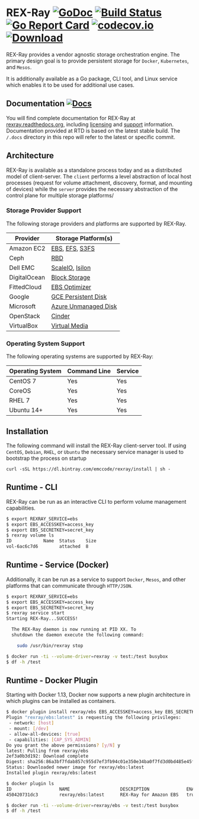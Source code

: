 # REX-Ray [![GoDoc](https://godoc.org/github.com/codedellemc/rexray?status.svg)](http://godoc.org/github.com/codedellemc/rexray) [![Build Status](http://travis-ci.org/codedellemc/rexray.svg?branch=master)](https://travis-ci.org/codedellemc/rexray) [![Go Report Card](http://goreportcard.com/badge/codedellemc/rexray)](http://goreportcard.com/report/codedellemc/rexray) [![codecov.io](https://codecov.io/github/codedellemc/rexray/coverage.svg?branch=master)](https://codecov.io/github/codedellemc/rexray?branch=master) [ ![Download](http://api.bintray.com/packages/emccode/rexray/stable/images/download.svg) ](https://dl.bintray.com/emccode/rexray/stable/latest/)

REX-Ray provides a vendor agnostic storage orchestration engine.  The primary
design goal is to provide persistent storage for `Docker`, `Kubernetes`, and `Mesos`.

It is additionally available as a Go package, CLI tool, and Linux service which
enables it to be used for additional use cases.

## Documentation [![Docs](https://readthedocs.org/projects/rexray/badge/?version=stable)](http://rexray.readthedocs.org/en/stable/)
You will find complete documentation for REX-Ray at [rexray.readthedocs.org](http://rexray.readthedocs.org/en/stable/), including
[licensing](http://rexray.readthedocs.org/en/stable/about/license/) and
[support](http://rexray.readthedocs.org/en/stable/#getting-help) information.
Documentation provided at RTD is based on the latest stable build.  The `/.docs`
directory in this repo will refer to the latest or specific commit.

## Architecture
REX-Ray is available as a standalone process today and as a distributed
model of client-server.  The `client` performs a level abstraction of local
host processes (request for volume attachment, discovery, format, and mounting
of devices) while the `server` provides the necessary abstraction of the
control plane for multiple storage platforms/


### Storage Provider Support
The following storage providers and platforms are supported by REX-Ray.

Provider              | Storage Platform(s)
----------------------|--------------------
Amazon EC2 | [EBS](http://libstorage.readthedocs.io/en/stable/user-guide/storage-providers#aws-ebs), [EFS](http://libstorage.readthedocs.io/en/stable/user-guide/storage-providers#aws-efs), [S3FS](http://libstorage.readthedocs.io/en/stable/user-guide/storage-providers#aws-s3fs)
Ceph | [RBD](http://libstorage.readthedocs.io/en/stable/user-guide/storage-providers#ceph-rbd)
Dell EMC | [ScaleIO](http://libstorage.readthedocs.io/en/stable/user-guide/storage-providers#dell-emc-scaleio), [Isilon](http://libstorage.readthedocs.io/en/stable/user-guide/storage-providers#dell-emc-isilon)
DigitalOcean | [Block Storage](http://libstorage.readthedocs.io/en/stable/user-guide/storage-providers#do-block-storage)
FittedCloud | [EBS Optimizer](http://libstorage.readthedocs.io/en/stable/user-guide/storage-providers/#ebs-optimizer)
Google | [GCE Persistent Disk](http://libstorage.readthedocs.io/en/stable/user-guide/storage-providers#gce-persistent-disk)
Microsoft | [Azure Unmanaged Disk](http://libstorage.readthedocs.io/en/stable/user-guide/storage-providers#azure-ud)
OpenStack | [Cinder](http://libstorage.readthedocs.io/en/stable/user-guide/storage-providers#cinder)
VirtualBox | [Virtual Media](http://libstorage.readthedocs.io/en/stable/user-guide/storage-providers#virtualbox)


### Operating System Support
The following operating systems are supported by REX-Ray:

Operating System | Command Line | Service
-----------------|--------------|-----------
CentOS 7         | Yes          | Yes
CoreOS           | Yes          | Yes
RHEL 7           | Yes          | Yes
Ubuntu 14+       | Yes          | Yes

## Installation
The following command will install the REX-Ray client-server tool.  If using
`CentOS`, `Debian`, `RHEL`, or `Ubuntu` the necessary service manager is used
to bootstrap the process on startup

`curl -sSL https://dl.bintray.com/emccode/rexray/install | sh -`

## Runtime - CLI
REX-Ray can be run as an interactive CLI to perform volume management
capabilities.

```bash
$ export REXRAY_SERVICE=ebs
$ export EBS_ACCESSKEY=access_key
$ export EBS_SECRETKEY=secret_key
$ rexray volume ls
ID            Name  Status    Size
vol-6ac6c7d6        attached  8
```

## Runtime - Service (Docker)
Additionally, it can be run as a service to support `Docker`, `Mesos`, and other
 platforms that can communicate through `HTTP/JSON`.

```bash
$ export REXRAY_SERVICE=ebs
$ export EBS_ACCESSKEY=access_key
$ export EBS_SECRETKEY=secret_key
$ rexray service start
Starting REX-Ray...SUCCESS!

  The REX-Ray daemon is now running at PID XX. To
  shutdown the daemon execute the following command:

    sudo /usr/bin/rexray stop

$ docker run -ti --volume-driver=rexray -v test:/test busybox
$ df -h /test
```

## Runtime - Docker Plugin
Starting with Docker 1.13, Docker now supports a new plugin architecture in
which plugins can be installed as containers.

```bash
$ docker plugin install rexray/ebs EBS_ACCESSKEY=access_key EBS_SECRETKEY=secret_key
Plugin "rexray/ebs:latest" is requesting the following privileges:
 - network: [host]
 - mount: [/dev]
 - allow-all-devices: [true]
 - capabilities: [CAP_SYS_ADMIN]
Do you grant the above permissions? [y/N] y
latest: Pulling from rexray/ebs
2ef3a0b3d192: Download complete
Digest: sha256:86a3bf7fdab857c955d7ef3fb94c01e350e34ba0f7fd3d0bd485e45f1592e1c2
Status: Downloaded newer image for rexray/ebs:latest
Installed plugin rexray/ebs:latest

$ docker plugin ls
ID                  NAME                   DESCRIPTION              ENABLED
450420731dc3        rexray/ebs:latest      REX-Ray for Amazon EBS   true

$ docker run -ti --volume-driver=rexray/ebs -v test:/test busybox
$ df -h /test
```
